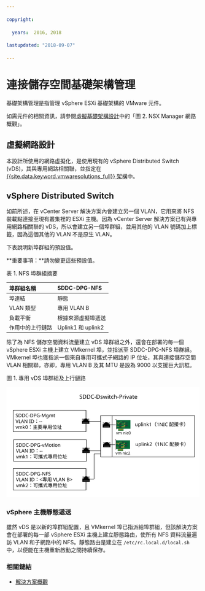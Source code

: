 ```yaml
---

copyright:

  years:  2016, 2018

lastupdated: "2018-09-07"

---
```


# 連接儲存空間基礎架構管理

基礎架構管理是指管理 vSphere ESXi 基礎架構的 VMware 元件。

如需元件的相關資訊，請參閱[虛擬基礎架構設計](../solution/design_virtualinfrastructure.html)中的「圖 2. NSX Manager 網路概觀」。

## 虛擬網路設計

本設計所使用的網路虛擬化，是使用現有的 vSphere Distributed Switch (vDS)，其與專用網路相關聯，並指定在 [{{site.data.keyword.vmwaresolutions_full}} 架構](../solution/solution_overview.html)中。

## vSphere Distributed Switch

如前所述，在 vCenter Server 解決方案內會建立另一個 VLAN，它用來將 NFS 裝載點連接至現有叢集裡的 ESXi 主機。因為 vCenter Server 解決方案已有與專用網路相關聯的 vDS，所以會建立另一個埠群組，並用其他的 VLAN 號碼加上標籤，因為這個其他的 VLAN 不是原生 VLAN。

下表說明新埠群組的預設值。

**重要事項：**請勿變更這些預設值。

表 1. NFS 埠群組摘要

| 埠群組名稱 | SDDC-DPG-NFS |
|:--------------- |:------------ |
| 埠連結 | 靜態 |
| VLAN 類型 | 專用 VLAN B |
| 負載平衡           | 根據來源虛擬埠遞送 |
| 作用中的上行鏈路 | Uplink1 和 uplink2 |

除了為 NFS 儲存空間資料流量建立 vDS 埠群組之外，還會在部署的每一個 vSphere ESXi 主機上建立 VMkernel 埠，並指派至 SDDC-DPG-NFS 埠群組。VMkernel 埠也獲指派一個來自專用可攜式子網路的 IP 位址，其與連接儲存空間 VLAN 相關聯，亦即，專用 VLAN B 及其 MTU 是設為 9000 以支援巨大訊框。

圖 1. 專用 vDS 埠群組及上行鏈路

![專用 vDS 埠群組及上行鏈路](private_vds_portgroups_and_uplinks.svg "專用 vDS 埠群組及上行鏈路")

### vSphere 主機靜態遞送

雖然 vDS 是以新的埠群組配置，且 VMkernel 埠已指派給埠群組，但該解決方案會在部署的每一部 vSphere ESXi 主機上建立靜態路由，使所有 NFS 資料流量遍訪 VLAN 和子網路中的 NFS。靜態路由是建立在 `/etc/rc.local.d/local.sh` 中，以便能在主機重新啟動之間持續保存。

### 相關鏈結

* [解決方案概觀](../solution/solution_overview.html)
